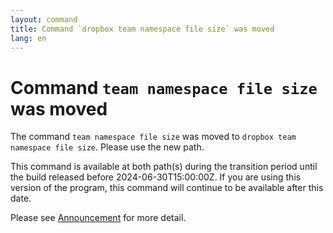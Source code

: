 ```yaml
---
layout: command
title: Command `dropbox team namespace file size` was moved
lang: en
---
```


# Command `team namespace file size` was moved

The command `team namespace file size` was moved to `dropbox team namespace file size`. Please use the new path.

This command is available at both path(s) during the transition period until the build released before 2024-06-30T15:00:00Z. If you are using this version of the program, this command will continue to be available after this date.

Please see [Announcement](https://github.com/watermint/toolbox/discussions/799) for more detail.


